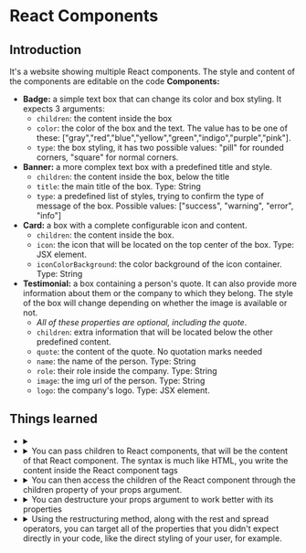 # React Components
## Introduction
It's a website showing multiple React components. The style and content of the components are editable on the code
**Components:**
  - **Badge:** a simple text box that can change its color and box styling. It expects 3 arguments:
    - `children`: the content inside the box
    - `color`: the color of the box and the text. The value has to be one of these: ["gray","red","blue","yellow","green","indigo","purple","pink"].
    - `type`: the box styling, it has two possible values: "pill" for rounded corners, "square" for normal corners. 
  - **Banner:** a more complex text box with a predefined title and style.
    - `children`: the content inside the box, below the title
    - `title`: the main title of the box. Type: String
    - `type`: a predefined list of styles, trying to confirm the type of message of the box. Possible values: ["success", "warning", "error", "info"]
  - **Card:** a box with a complete configurable icon and content.
    - `children`: the content inside the box.
    - `icon`: the icon that will be located on the top center of the box. Type: JSX element.
    - `iconColorBackground`: the color background of the icon container. Type: String
  - **Testimonial:** a box containing a person's quote. It can also provide more information about them or the company to which they belong. The style of the box will change depending on whether the image is available or not.
    - *All of these properties are optional, including the quote*.  
    - `children`:  extra information that will be located below the other predefined content.
    - `quote`:  the content of the quote. No quotation marks needed
    - `name`: the name of the person. Type: String
    - `role`: their role inside the company. Type: String
    - `image`: the img url of the person. Type: String
    - `logo`: the company's logo. Type: JSX element.
## Things learned
  - <details>
      <summary></summary>

      ```JSX
      ```
    </details>
  - <details>
      <summary>You can pass children to React components, that will be the content of that React component. The syntax is much like HTML, you write the content inside the React component tags</summary>

      ```JSX
        <ReactComponent>
          <div>Content of the React Component</div>
        </ReactComponent>
      ```
    </details>    
  - <details>
      <summary>You can then access the children of the React component through the children property of your props argument.</summary>

      ```JSX
      export default function ReactComponent(props){
        return props.children // ==> <div>Content of the React Component</div>
      }
      ```
    </details>
  - <details>
      <summary>You can destructure your props argument to work better with its properties</summary>

      ```JSX
      export default function ReactComponent({propOne, propTwo, children}){
        // *** Logic with propOne and PropTwo ***
        return children
      }
      ```
    </details> 
  - <details>
      <summary>
        Using the restructuring method, along with the rest and spread operators, you can target all of the properties that you didn't expect directly in your code, like the direct styling of your user, for example.
      </summary>
      </br>

    
      > ⚠️ **Warning** </br> 
      > Giving the freedom to pass any property to your user can cause it to override properties that you settled inside your React Component, like the className property.
      > You will have to write your code taking this into account. For className you can use the library "classnames" to add the content of your className and your user className together.

      </br>
      
      ```JSX
      // *** In App.jsx ***
      export default function App(){
        return (<ReactComponent prop1="value1" prop2="value2" className="react-component-content" style={{color:"blue"}} /* ...Other properties */> ReactComponent content </ReactComponent>)
      }

      // *** In ReactComponent.jsx ***
      export default function ReactComponent({propOne, propTwo, className, children, ...rest}){ // style, and all of the other properties will be stored in "rest"
        // *** Logic with propOne and PropTwo ***
        return (
          <div className={className} {...rest}>{children}</div> // all the values of the properties inside rest will be written there, separately 
        )
      }
      ```
    </details> 

